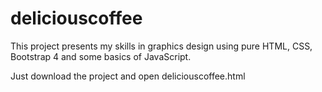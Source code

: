 # deliciouscoffee

This project presents my skills in graphics design using pure HTML, CSS, Bootstrap 4 and some basics of JavaScript.

Just download the project and open deliciouscoffee.html

